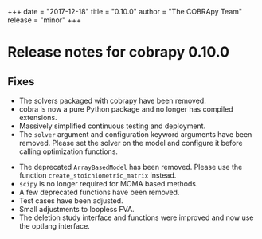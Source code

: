 +++
date = "2017-12-18"
title = "0.10.0"
author = "The COBRApy Team"
release = "minor"
+++

# Release notes for cobrapy 0.10.0

## Fixes

* The solvers packaged with cobrapy have been removed.
* cobra is now a pure Python package and no longer has compiled extensions.
* Massively simplified continuous testing and deployment.
* The `solver` argument and configuration keyword arguments have been removed.
  Please set the solver on the model and configure it before calling
  optimization functions.
<!--more-->
* The deprecated `ArrayBasedModel` has been removed. Please use the function
  `create_stoichiometric_matrix` instead.
* `scipy` is no longer required for MOMA based methods.
* A few deprecated functions have been removed.
* Test cases have been adjusted.
* Small adjustments to loopless FVA.
* The deletion study interface and functions were improved and now use the
  optlang interface.

